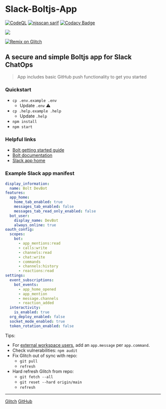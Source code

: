 # Slack-Boltjs-App

[![CodeQL](https://github.com/JosiahSiegel/slack-boltjs-app/actions/workflows/codeql.yml/badge.svg)](https://github.com/JosiahSiegel/slack-bolt/actions/workflows/codeql.yml)
[![njsscan sarif](https://github.com/JosiahSiegel/slack-boltjs-app/actions/workflows/njsscan.yml/badge.svg)](https://github.com/JosiahSiegel/slack-bolt/actions/workflows/njsscan.yml)
[![Codacy Badge](https://app.codacy.com/project/badge/Grade/3f3ee15eaf3f4c81915d658008e01c3f)](https://app.codacy.com/gh/JosiahSiegel/slack-boltjs-app/dashboard?utm_source=gh&utm_medium=referral&utm_content=&utm_campaign=Badge_grade)

![](https://avatars.slack-edge.com/2023-04-24/5159910288243_7af56ae264408f296381_128.png)

<a href="https://glitch.com/edit/#!/remix/slack-boltjs-app"><img alt="Remix on Glitch" src="https://cdn.gomix.com/f3620a78-0ad3-4f81-a271-c8a4faa20f86%2Fremix-button.svg"></a>

## A secure and simple Boltjs app for Slack ChatOps

> App includes basic GitHub push functionality to get you started

### Quickstart
* `cp .env.example .env`
  * Update `.env` ⚠️
* `cp .help.example .help`
  * Update `.help`
* `npm install`
* `npm start`

### Helpful links

* [Bolt getting started guide](https://api.slack.com/start/building/bolt)
* [Bolt documentation](https://slack.dev/bolt)
* [Slack app home](https://api.slack.com/apps)

### Example Slack app manifest

```yml
display_information:
  name: Bolt DevBot
features:
  app_home:
    home_tab_enabled: true
    messages_tab_enabled: false
    messages_tab_read_only_enabled: false
  bot_user:
    display_name: DevBot
    always_online: true
oauth_config:
  scopes:
    bot:
      - app_mentions:read
      - calls:write
      - channels:read
      - chat:write
      - commands
      - channels:history
      - reactions:read
settings:
  event_subscriptions:
    bot_events:
      - app_home_opened
      - app_mention
      - message.channels
      - reaction_added
  interactivity:
    is_enabled: true
  org_deploy_enabled: false
  socket_mode_enabled: true
  token_rotation_enabled: false
```

Tips:

* For [external workspace users][1], add an `app.message` per `app.command`.
* Check vulnerabilities: `npm audit`
* Fix Glitch out of sync with repo:
  * `git pull`
  * `refresh`
* Hard refresh Glitch from repo:
  * `git fetch --all`
  * `git reset --hard origin/main`
  * `refresh`

---

[Glitch](https://glitch.com/~slack-boltjs-app)
[GitHub](https://github.com/JosiahSiegel/slack-boltjs-app)

[1]: https://slack.com/help/articles/115004151203-Slack-Connect-guide--work-with-external-organizations
